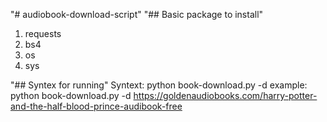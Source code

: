 "# audiobook-download-script" 
"## Basic package to install"
1. requests
2. bs4
3. os
4. sys

"## Syntex for running"
Syntext: python book-download.py -d <urlOfPageOf audiobook>
 example: python book-download.py -d https://goldenaudiobooks.com/harry-potter-and-the-half-blood-prince-audibook-free
